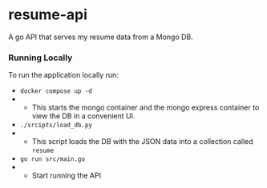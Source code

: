 # resume-api
A go API that serves my resume data from a Mongo DB.

### Running Locally
To run the application locally run:
* `docker compose up -d`
* * This starts the mongo container and the mongo express container to view the DB in a convenient UI.
* `./srcipts/load_db.py`
* * This script loads the DB with the JSON data into a collection called `resume`
* `go run src/main.go`
* * Start running the API
